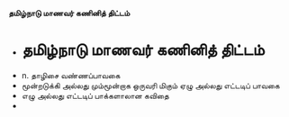 **தமிழ்நாடு மாணவர் கணினித் திட்டம்**
- # தமிழ்நாடு மாணவர் கணினித் திட்டம்
- n. தாழிசை வண்ணப்பாவகை
- மூன்றடுக்கி அல்லது மும்மூன்றாக ஒருவரி மிகும் ஏழு அல்லது எட்டடிப் பாவகை
- எழு அல்லது எட்டடிப் பாக்களாலான கவிதை
-

